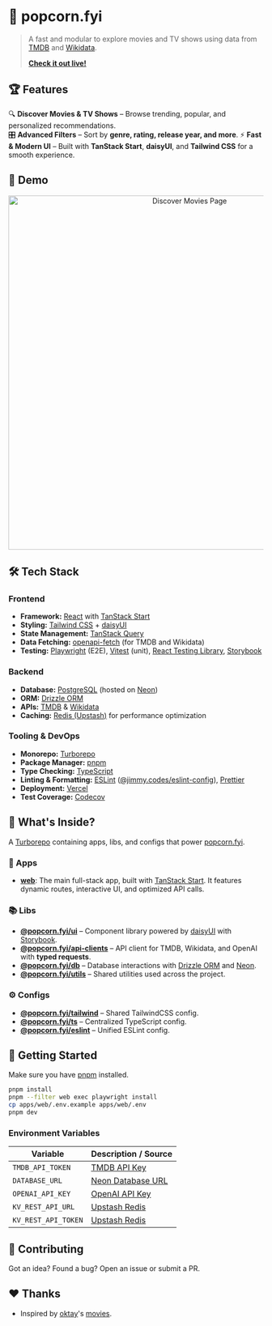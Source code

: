 # 🍿 popcorn.fyi

> A fast and modular to explore movies and TV shows using data from [TMDB](https://developer.themoviedb.org) and [Wikidata](https://www.wikidata.org/).
>
> **[Check it out live!](https://popcornfyi.vercel.app)**

## 🏆 Features

🔍 **Discover Movies & TV Shows** – Browse trending, popular, and personalized recommendations.  
🎛 **Advanced Filters** – Sort by **genre, rating, release year, and more**.
⚡ **Fast & Modern UI** – Built with **TanStack Start**, **daisyUI**, and **Tailwind CSS** for a smooth experience.

## 🎥 Demo

<p align="center">
  <img src="./assets/discover-movies.png" alt="Discover Movies Page" width="700"/>
</p>

## 🛠 Tech Stack

### **Frontend**

- **Framework:** [React](https://react.dev) with [TanStack Start](https://tanstack.com/router/latest/docs/framework/react/start/overview)
- **Styling:** [Tailwind CSS](https://tailwindcss.com) + [daisyUI](https://daisyui.com)
- **State Management:** [TanStack Query](https://tanstack.com/query/latest)
- **Data Fetching:** [openapi-fetch](https://www.npmjs.com/package/openapi-fetch) (for TMDB and Wikidata)
- **Testing:** [Playwright](https://playwright.dev) (E2E), [Vitest](https://vitest.dev) (unit), [React Testing Library](https://testing-library.com/docs/react-testing-library/intro), [Storybook](https://storybook.js.org)

### **Backend**

- **Database:** [PostgreSQL](https://www.postgresql.org) (hosted on [Neon](https://neon.tech))
- **ORM:** [Drizzle ORM](https://orm.drizzle.team)
- **APIs:** [TMDB](https://developer.themoviedb.org/reference/intro/getting-started) & [Wikidata](https://www.wikidata.org/w/api.php)
- **Caching:** [Redis (Upstash)](https://upstash.com) for performance optimization

### **Tooling & DevOps**

- **Monorepo:** [Turborepo](https://turbo.build/repo)
- **Package Manager:** [pnpm](https://pnpm.io)
- **Type Checking:** [TypeScript](https://www.typescriptlang.org)
- **Linting & Formatting:** [ESLint](https://eslint.org) ([@jimmy.codes/eslint-config](https://github.com/jimmy-guzman/eslint-config)), [Prettier](https://prettier.io)
- **Deployment:** [Vercel](https://vercel.com)
- **Test Coverage:** [Codecov](https://about.codecov.io)

## 🎁 What's Inside?

A [Turborepo](https://turbo.build/repo) containing apps, libs, and configs that power [popcorn.fyi](https://popcornfyi.vercel.app).

### 🚀 Apps

- [**web**](./apps/web/README.md): The main full-stack app, built with [TanStack Start](https://tanstack.com/router/latest/docs/framework/react/start/overview). It features dynamic routes, interactive UI, and optimized API calls.

### 📚 Libs

- [**@popcorn.fyi/ui**](./libs/ui/README.md) – Component library powered by [daisyUI](https://daisyui.com) with [Storybook](https://storybook.js.org).
- [**@popcorn.fyi/api-clients**](./libs/api-clients/README.md) – API client for TMDB, Wikidata, and OpenAI with **typed requests**.
- [**@popcorn.fyi/db**](./libs/db/README.md) – Database interactions with [Drizzle ORM](https://orm.drizzle.team) and [Neon](https://neon.tech).
- [**@popcorn.fyi/utils**](./libs/utils/README.md) – Shared utilities used across the project.

### ⚙️ Configs

- [**@popcorn.fyi/tailwind**](./configs/tailwind/README.md) – Shared TailwindCSS config.
- [**@popcorn.fyi/ts**](./configs/ts/README.md) – Centralized TypeScript config.
- [**@popcorn.fyi/eslint**](./configs/eslint/README.md) – Unified ESLint config.

## 🚀 Getting Started

Make sure you have [pnpm](https://pnpm.io) installed.

```sh
pnpm install
pnpm --filter web exec playwright install
cp apps/web/.env.example apps/web/.env
pnpm dev
```

### Environment Variables

| Variable            | Description / Source                                          |
| ------------------- | ------------------------------------------------------------- |
| `TMDB_API_TOKEN`    | [TMDB API Key](https://www.themoviedb.org/settings/api)       |
| `DATABASE_URL`      | [Neon Database URL](https://neon.tech/docs)                   |
| `OPENAI_API_KEY`    | [OpenAI API Key](https://platform.openai.com/docs/quickstart) |
| `KV_REST_API_URL`   | [Upstash Redis](https://upstash.com/docs/redis)               |
| `KV_REST_API_TOKEN` | [Upstash Redis](https://upstash.com/docs/redis)               |

## 💪 Contributing

Got an idea? Found a bug? Open an issue or submit a PR.

## ❤️ Thanks

- Inspired by [oktay](https://github.com/oktay)'s [movies](https://github.com/oktay/movies).
